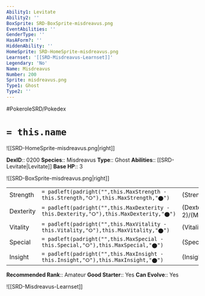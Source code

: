 ```yaml
---
Ability1: Levitate
Ability2: ''
BoxSprite: SRD-BoxSprite-misdreavus.png
EventAbilities: ''
GenderType: ''
HasAForm?: ''
HiddenAbility: ''
HomeSprite: SRD-HomeSprite-misdreavus.png
Learnset: '[[SRD-Misdreavus-Learnset]]'
Legendary: 'No'
Name: Misdreavus
Number: 200
Sprite: misdreavus.png
Type1: Ghost
Type2: ''
---
```


#PokeroleSRD/Pokedex

# `= this.name`

![[SRD-HomeSprite-misdreavus.png|right]]

**DexID**:: 0200
**Species**:: Misdreavus
**Type**:: Ghost
**Abilities**:: [[SRD-Levitate|Levitate]]
**Base HP**:: 3

![[SRD-BoxSprite-misdreavus.png|right]]

|           |                                                                                        |                                          |
| --------- | -------------------------------------------------------------------------------------- | ---------------------------------------- |
| Strength  | `= padleft(padright("",this.MaxStrength - this.Strength,"⭘"),this.MaxStrength,"⬤")`    | (Strength::2)/(MaxStrength::4)   |
| Dexterity | `= padleft(padright("",this.MaxDexterity - this.Dexterity,"⭘"),this.MaxDexterity,"⬤")` | (Dexterity:: 2)/(MaxDexterity::5) |
| Vitality  | `= padleft(padright("",this.MaxVitality - this.Vitality,"⭘"),this.MaxVitality,"⬤")`    | (Vitality::2)/(MaxVitality::4)   |
| Special   | `= padleft(padright("",this.MaxSpecial - this.Special,"⭘"),this.MaxSpecial,"⬤")`       | (Special::2)/(MaxSpecial::5)     |
| Insight   | `= padleft(padright("",this.MaxInsight - this.Insight,"⭘"),this.MaxInsight,"⬤")`       | (Insight::2)/(MaxInsight::5)     |

**Recommended Rank**:: Amateur
**Good Starter**:: Yes
**Can Evolve**:: Yes

![[SRD-Misdreavus-Learnset]]